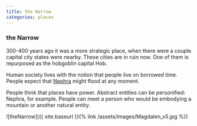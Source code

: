 ```yaml
---
title: the Narrow
categories: places
---
```


### the Narrow


300-400 years ago it was a more strategic place, when there were a couple capital city states were nearby. These cities are in ruin now. One of them is repurposed as the hobgoblin capital Hob.

Human society lives with the notion that people live on borrowed time. People expect that [Nephra](Nephra) might flood at any moment. 

People think that places have power. Abstract entities can be personified: Nephra, for example. People can meet a person who would be embodying a mountain or another natural entity. 

![theNarrow]({{ site.baseurl }}{% link /assets/images/Magdalen_v5.jpg %})